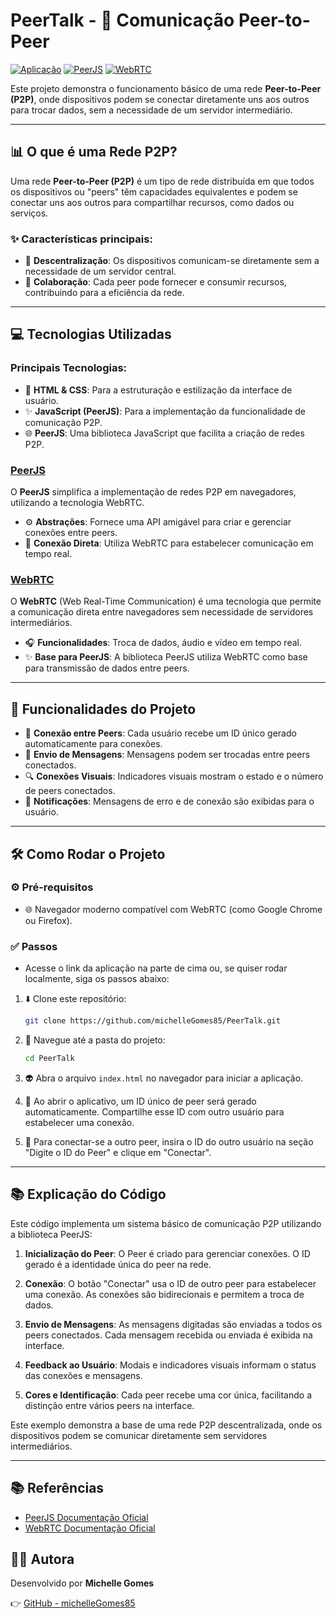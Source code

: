 # PeerTalk - 🔗 Comunicação Peer-to-Peer

[![Aplicação](https://img.shields.io/badge/Aplicação-%23007bff.svg)](https://michellegomes85.github.io/PeerTalk/) [![PeerJS](https://img.shields.io/badge/PeerJS-%23ff9800.svg)](https://peerjs.com/) [![WebRTC](https://img.shields.io/badge/WebRTC-%234caf50.svg)](https://webrtc.org/)

Este projeto demonstra o funcionamento básico de uma rede **Peer-to-Peer (P2P)**, onde dispositivos podem se conectar diretamente uns aos outros para trocar dados, sem a necessidade de um servidor intermediário. 

---

## 📊 O que é uma Rede P2P?

Uma rede **Peer-to-Peer (P2P)** é um tipo de rede distribuída em que todos os dispositivos ou "peers" têm capacidades equivalentes e podem se conectar uns aos outros para compartilhar recursos, como dados ou serviços. 

### ✨ Características principais:
- 🔄 **Descentralização**: Os dispositivos comunicam-se diretamente sem a necessidade de um servidor central.
- 💪 **Colaboração**: Cada peer pode fornecer e consumir recursos, contribuindo para a eficiência da rede.

---

## 💻 Tecnologias Utilizadas

### Principais Tecnologias:
- 🔖 **HTML & CSS**: Para a estruturação e estilização da interface de usuário.
- ✨ **JavaScript (PeerJS)**: Para a implementação da funcionalidade de comunicação P2P.
- 🌐 **PeerJS**: Uma biblioteca JavaScript que facilita a criação de redes P2P.

### [PeerJS](https://peerjs.com/) 
O **PeerJS** simplifica a implementação de redes P2P em navegadores, utilizando a tecnologia WebRTC.

- ⚙️ **Abstrações**: Fornece uma API amigável para criar e gerenciar conexões entre peers.
- 🔗 **Conexão Direta**: Utiliza WebRTC para estabelecer comunicação em tempo real.

### [WebRTC](https://webrtc.org/) 
O **WebRTC** (Web Real-Time Communication) é uma tecnologia que permite a comunicação direta entre navegadores sem necessidade de servidores intermediários.

- 🎧 **Funcionalidades**: Troca de dados, áudio e vídeo em tempo real.
- ✨ **Base para PeerJS**: A biblioteca PeerJS utiliza WebRTC como base para transmissão de dados entre peers.

---

## 🔌 Funcionalidades do Projeto

- 🔗 **Conexão entre Peers**: Cada usuário recebe um ID único gerado automaticamente para conexões.
- 📨 **Envio de Mensagens**: Mensagens podem ser trocadas entre peers conectados.
- 🔍 **Conexões Visuais**: Indicadores visuais mostram o estado e o número de peers conectados.
- 📢 **Notificações**: Mensagens de erro e de conexão são exibidas para o usuário.

---

## 🛠️ Como Rodar o Projeto

### ⚙️ Pré-requisitos
- 🌐 Navegador moderno compatível com WebRTC (como Google Chrome ou Firefox).

### ✅ Passos

- Acesse o link da aplicação na parte de cima ou, se quiser rodar localmente, siga os passos abaixo:

1. ⬇️ Clone este repositório:
   ```bash
   git clone https://github.com/michelleGomes85/PeerTalk.git
   ```

2. 📂 Navegue até a pasta do projeto:
   ```bash
   cd PeerTalk
   ```

3. 👽 Abra o arquivo `index.html` no navegador para iniciar a aplicação.

4. 🔐 Ao abrir o aplicativo, um ID único de peer será gerado automaticamente. Compartilhe esse ID com outro usuário para estabelecer uma conexão.

5. 🔗 Para conectar-se a outro peer, insira o ID do outro usuário na seção "Digite o ID do Peer" e clique em "Conectar".

---

## 📚 Explicação do Código

Este código implementa um sistema básico de comunicação P2P utilizando a biblioteca PeerJS:

1. **Inicialização do Peer**: O Peer é criado para gerenciar conexões. O ID gerado é a identidade única do peer na rede.

2. **Conexão**: O botão "Conectar" usa o ID de outro peer para estabelecer uma conexão. As conexões são bidirecionais e permitem a troca de dados.

3. **Envio de Mensagens**: As mensagens digitadas são enviadas a todos os peers conectados. Cada mensagem recebida ou enviada é exibida na interface.

4. **Feedback ao Usuário**: Modais e indicadores visuais informam o status das conexões e mensagens.

5. **Cores e Identificação**: Cada peer recebe uma cor única, facilitando a distinção entre vários peers na interface.

Este exemplo demonstra a base de uma rede P2P descentralizada, onde os dispositivos podem se comunicar diretamente sem servidores intermediários.

---

## 📚 Referências

- [PeerJS Documentação Oficial](https://peerjs.com/)
- [WebRTC Documentação Oficial](https://webrtc.org/)

## 👨‍💻 Autora

Desenvolvido por **Michelle Gomes**

👉 [GitHub - michelleGomes85](https://github.com/michelleGomes85)
